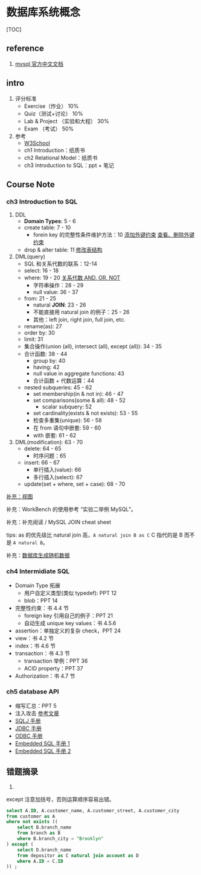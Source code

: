 # 数据库系统概念

[TOC]

## reference

1. [mysql 官方中文文档](https://docs.gitcode.net/mysql/guide/)

## intro

1. 评分标准
    - Exercise（作业） 10%
    - Quiz（测试+讨论） 10%  
    - Lab & Project （实验和大程） 30%   
    - Exam （考试） 50% 
2. 参考
    - [W3School](https://www.w3schools.cn/mysql/default.html)
    - ch1 Introduction：纸质书
    - ch2 Relational Model：纸质书
    - ch3 Introduction to SQL：ppt + 笔记


## Course Note

### ch3 Introduction to SQL

1. DDL
    - **Domain Types**: 5 - 6
    - create table: 7 - 10
        - forein key 的完整性条件维护方法：10 [添加外键约束](https://blog.csdn.net/lvtula/article/details/81940429) [查看、删除外键约束](https://www.php.cn/mysql-tutorials-493494.html#:~:text=%E5%9C%A8mysql%E4%B8%AD%EF%BC%8C%E5%8F%AF%E4%BB%A5%E5%88%A9%E7%94%A8ALTER%20TABLE%E8%AF%AD%E5%8F%A5%E9%85%8D%E5%90%88DROP%E5%85%B3%E9%94%AE%E5%AD%97%E6%9D%A5%E5%88%A0%E9%99%A4%E5%A4%96%E9%94%AE%E5%85%B3%E7%B3%BB%EF%BC%88%E7%BA%A6%E6%9D%9F%EF%BC%89%EF%BC%8C%E8%AF%AD%E6%B3%95%E2%80%9CALTER%20TABLE%20%E6%95%B0%E6%8D%AE%E8%A1%A8%E5%90%8D%20DROP,FOREIGN%20KEY%20%E5%A4%96%E9%94%AE%E7%BA%A6%E6%9D%9F%E5%90%8D%3B%E2%80%9D%EF%BC%9B%E2%80%9CALTER%20TABLE%E2%80%9D%E8%AF%AD%E5%8F%A5%E7%94%A8%E4%BA%8E%E4%BF%AE%E6%94%B9%E8%A1%A8%EF%BC%88%E6%94%B9%E5%8F%98%E5%8E%9F%E6%9C%89%E8%A1%A8%E7%9A%84%E7%BB%93%E6%9E%84%EF%BC%89%EF%BC%8C%E8%80%8C%E6%B7%BB%E5%8A%A0%E4%BA%86%E2%80%9CDROP%20FOREIGN%20KEY%E2%80%9D%E8%AF%AD%E5%8F%A5%E5%90%8E%EF%BC%8C%E4%BF%AE%E6%94%B9%E5%8A%9F%E8%83%BD%E5%B0%B1%E9%99%90%E5%88%B6%E5%9C%A8%E5%88%A0%E9%99%A4%E5%A4%96%E9%94%AE%E5%85%B3%E7%B3%BB%EF%BC%88%E7%BA%A6%E6%9D%9F%EF%BC%89%E4%B8%8A%E3%80%82)
    - drop & alter table: 11 [修改表结构](https://www.yisu.com/zixun/620726.html#:~:text=mysql%E4%BF%AE%E6%94%B9%E8%A1%A8%E7%BB%93%E6%9E%84%E7%9A%84%E8%AF%AD%E5%8F%A5%E6%98%AF%E2%80%9CALTER%20TABLE%E2%80%9D%EF%BC%8C%E8%AF%A5%E8%AF%AD%E5%8F%A5%E5%8F%AF%E4%BB%A5%E6%94%B9%E5%8F%98%E5%8E%9F%E6%9C%89%E8%A1%A8%E7%9A%84%E7%BB%93%E6%9E%84%EF%BC%8C%E4%BE%8B%E5%A6%82%E5%A2%9E%E5%8A%A0%E6%88%96%E5%88%A0%E5%87%8F%E5%88%97%E3%80%81%E6%9B%B4%E6%94%B9%E5%8E%9F%E6%9C%89%E5%88%97%E7%B1%BB%E5%9E%8B%E3%80%81%E9%87%8D%E6%96%B0%E5%91%BD%E5%90%8D%E5%88%97%E6%88%96%E8%A1%A8%E7%AD%89%EF%BC%9B%E8%AF%AD%E6%B3%95%E6%A0%BC%E5%BC%8F%E4%B8%BA%E2%80%9CALTER%20TABLE,%3C%E8%A1%A8%E5%90%8D%3E%20%5B%E4%BF%AE%E6%94%B9%E9%80%89%E9%A1%B9%5D%E2%80%9D%E3%80%82%20%E6%9C%AC%E6%95%99%E7%A8%8B%E6%93%8D%E4%BD%9C%E7%8E%AF%E5%A2%83%EF%BC%9Awindows7%E7%B3%BB%E7%BB%9F%E3%80%81mysql8%E7%89%88%E6%9C%AC%E3%80%81Dell%20G3%E7%94%B5%E8%84%91%E3%80%82)
2. DML(query)
    - SQL 和关系代数的联系：12-14
    - select: 16 - 18
    - where: 19 - 20 [关系代数 AND, OR, NOT](https://www.w3schools.cn/mysql/mysql_and_or.html)
        - 字符串操作：28 - 29
        - null value: 36 - 37
    - from: 21 - 25
        - natural **JOIN**: 23 - 26
        - 不能直接用 natural join 的例子：25 - 26
        - 其他：left join, right join, full join, etc.
    - rename(as): 27
    - order by: 30
    - limit: 31
    - 集合操作(union (all), intersect (all), except (all)): 34 - 35
    - 合计函数: 38 - 44
        - group by: 40
        - having: 42
        - null value in aggregate functions: 43
        - 合计函数 + 代数运算：44
    - nested subqueries: 45 - 62
        - set membership(in & not in): 46 - 47
        - set comparisons(some & all): 48 - 52
            - scalar subquery: 52
        - set cardinality(exists & not exists): 53 - 55
        - 检查多重集(unique): 56 - 58
        - 在 from 语句中嵌套: 59 - 60
        - with 嵌套: 61 - 62
3. DML(modification): 63 - 70
    - delete: 64 - 65
        - 时序问题：65
    - insert: 66 - 67
        - 单行插入(value): 66
        - 多行插入(select): 67
    - update(set + where, set + case): 68 - 70

[补充：视图](https://blog.csdn.net/moxigandashu/article/details/63254901)

补充：WorkBench 的使用参考 “实验二举例 MySQL”。

补充：补充阅读 / MySQL JOIN cheat sheet

tips: as 的优先级比 natural join 高，`A natural join B as C` C 指代的是 B 而不是 `A natural B`。

补充：[数据库生成随机数据](https://cloud.tencent.com/developer/article/1373196#:~:text=MySQL%20%E4%BB%8E%E9%9B%B6%E5%BC%80%E5%A7%8B%EF%BC%9A08%20%E7%95%AA%E5%A4%96%EF%BC%9A%E9%9A%8F%E6%9C%BA%E7%94%9F%E6%88%90%E6%95%B0%E6%8D%AE%E5%BA%93%E6%95%B0%E6%8D%AE%201,1%E3%80%81%E7%BD%91%E9%A1%B5%E7%89%88%EF%BC%9AGeneratedata%202%202%E3%80%81%E5%AE%A2%E6%88%B7%E7%AB%AF%EF%BC%9Aspawner%203%203.%E4%BB%A3%E7%A0%81%E7%94%9F%E6%88%90%EF%BC%9Apydbgen)

### ch4 Intermidiate SQL

- Domain Type 拓展
    - 用户自定义类型(类似 typedef): PPT 12
    - blob：PPT 14
- 完整性约束：书 4.4 节
    - foreign key 引用自己的例子：PPT 21
    - 自动生成 unique key values：书 4.5.6
- assertion：单独定义的复杂 check，PPT 24
- view：书 4.2 节
- index：书 4.6 节
- transaction：书 4.3 节
    - transaction 举例：PPT 36
    - ACID property：PPT 37
- Authorization：书 4.7 节

### ch5 database API

- 缩写汇总：PPT 5
- 注入攻击 [参考文章](https://www.easysoft.com/developer/sql-injection.html)
- [SQLJ 手册](https://docs.oracle.com/en/database/oracle/oracle-database/21/jsqlj/)
- [JDBC 手册](https://docs.oracle.com/javase/tutorial/jdbc/index.html)
- [ODBC 手册](https://docs.oracle.com/cd/E17952_01/connector-odbc-en/index.html)
- [Embedded SQL 手册 1](https://docs.oracle.com/en/database/oracle/oracle-database/21/lnpcc/embedded-SQL.html)
- [Embedded SQL 手册 2](https://docs.oracle.com/cd/A87860_01/doc/appdev.817/a42525/ch04.htm)


## 错题摘录

1. 

except 注意加括号，否则运算顺序容易出错。

```sql
select A.ID, A.customer_name, A.customer_street, A.customer_city
from customer as A
where not exists ((
	select B.branch_name
    from branch as B
    where B.branch_city = "Brooklyn"
) except (
	select D.branch_name
    from depositor as C natural join account as D
    where A.ID = C.ID
)) ;
```
